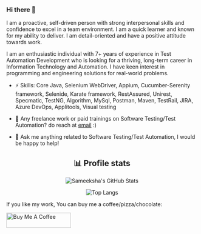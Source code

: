 ### Hi there 👋

<!--
**sameeksha-sahib/sameeksha-sahib** is a ✨ _special_ ✨ repository because its `README.md` (this file) appears on your GitHub profile.

Here are some ideas to get you started:

- 🔭 I’m currently working on ...
- 🌱 I’m currently learning ...
- 👯 I’m looking to collaborate on ...
- 🤔 I’m looking for help with ...
- 💬 Ask me about ...
- 📫 How to reach me: ...
- 😄 Pronouns: ...
- ⚡ Fun fact: ...
-->

I am a proactive, self-driven person with strong interpersonal skills and confidence to excel in a team environment. I am a quick learner and known for my ability to deliver. I am detail-oriented and have a positive attitude towards work.

I am an enthusiastic individual with 7+ years of experience in Test Automation Development who is looking for a thriving, long-term career in Information Technology and Automation. I have keen interest in programming and engineering solutions for real-world problems.

- ⚡ Skills: Core Java, Selenium WebDriver, Appium, Cucumber-Serenity framework, Selenide, Karate framework, RestAssured, Unirest, Specmatic, TestNG, Algorithm, MySql, Postman, Maven, TestRail, JIRA, Azure DevOps, Applitools, Visual testing

- 👯 Any freelance work or paid trainings on Software Testing/Test Automation? do reach at [email](sameeksha.sahib@gmail.com) :)
- 💬 Ask me anything related to Software Testing/Test Automation, I would be happy to help!

<div align="center">
  <h2>📊 Profile stats</h2>

![Sameeksha's GitHub Stats](https://github-readme-stats.vercel.app/api?username=sameeksha-sahib&show_icons=true&theme=radical)
  
![Top Langs](https://github-readme-stats.vercel.app/api/top-langs/?username=sameeksha-sahib&hide=scss,css,html&theme=dark&layout=compact)

</div>

If you like my work, You can buy me a coffee/pizza/chocolate:

<a href="https://www.buymeacoffee.com/sameeksha" target="_blank" rel="noopener noreferrer" >
<img src="https://cdn.buymeacoffee.com/buttons/default-red.png" alt="Buy Me A Coffee" height="40" width="170"/>
</a>
